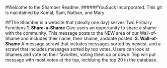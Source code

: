 #Welcome to the Shamber Readme.
######YouSuck Incorporated.
This git is maintained by Komal, Sam, Nathan, and Mary


##The Shamber is a website that (ideally one day) serves Two Primary Functions
**1. Share-a-Shame** Give users an oppertunity to share a shame with the community. This message posts to the NEW area of our Wall-of-Shame and includes their name, their shame, anddate posted.
**2. Wall-of-Shame** A message scrawl that includes messages sorted by newest. and a scrawl that includes messages sorted by top votes. Users can look at Shames and vote on their favorites, voting them up or down. Top will put message with most votes at the top, inclduing the top 20 in the database.

